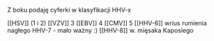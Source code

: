 Z boku podaję cyferki w klasyfikacji HHV-x

[[HSV]] (1 i 2)
[[VZV]] 3
[[EBV]] 4
[[CMV]] 5
[[HHV-6]] wrius rumienia nagłego
HHV-7 - mało ważny :)
[[HHV-8]] w. mięsaka Kaposiego